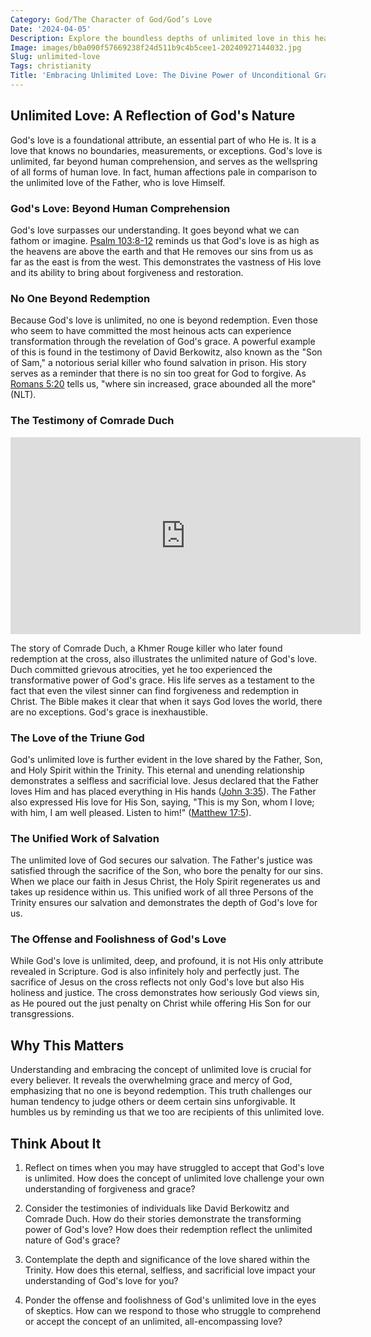 ```yaml
---
Category: God/The Character of God/God’s Love
Date: '2024-04-05'
Description: Explore the boundless depths of unlimited love in this heartwarming article, delving into the power and beauty of love without boundaries. Discover the essence of unconditional love and its transformative impact.
Image: images/b0a090f57669238f24d511b9c4b5cee1-20240927144032.jpg
Slug: unlimited-love
Tags: christianity
Title: 'Embracing Unlimited Love: The Divine Power of Unconditional Grace'
---
```


## Unlimited Love: A Reflection of God's Nature

God's love is a foundational attribute, an essential part of who He is. It is a love that knows no boundaries, measurements, or exceptions. God's love is unlimited, far beyond human comprehension, and serves as the wellspring of all forms of human love. In fact, human affections pale in comparison to the unlimited love of the Father, who is love Himself.

### God's Love: Beyond Human Comprehension

God's love surpasses our understanding. It goes beyond what we can fathom or imagine. [Psalm 103:8-12](https://www.bibleref.com/Psalm/103/Psalm-103-8.html) reminds us that God's love is as high as the heavens are above the earth and that He removes our sins from us as far as the east is from the west. This demonstrates the vastness of His love and its ability to bring about forgiveness and restoration.

### No One Beyond Redemption

Because God's love is unlimited, no one is beyond redemption. Even those who seem to have committed the most heinous acts can experience transformation through the revelation of God's grace. A powerful example of this is found in the testimony of David Berkowitz, also known as the "Son of Sam," a notorious serial killer who found salvation in prison. His story serves as a reminder that there is no sin too great for God to forgive. As [Romans 5:20](https://www.bibleref.com/Romans/5/Romans-5-20.html) tells us, "where sin increased, grace abounded all the more" (NLT).

### The Testimony of Comrade Duch


<iframe width="560" height="315" src="https://www.youtube.com/embed/5EuWBWxHs18" frameborder="0" allow="autoplay; encrypted-media" allowfullscreen></iframe>


The story of Comrade Duch, a Khmer Rouge killer who later found redemption at the cross, also illustrates the unlimited nature of God's love. Duch committed grievous atrocities, yet he too experienced the transformative power of God's grace. His life serves as a testament to the fact that even the vilest sinner can find forgiveness and redemption in Christ. The Bible makes it clear that when it says God loves the world, there are no exceptions. God's grace is inexhaustible.

### The Love of the Triune God

God's unlimited love is further evident in the love shared by the Father, Son, and Holy Spirit within the Trinity. This eternal and unending relationship demonstrates a selfless and sacrificial love. Jesus declared that the Father loves Him and has placed everything in His hands ([John 3:35](https://www.bibleref.com/John/3/John-3-35.html)). The Father also expressed His love for His Son, saying, "This is my Son, whom I love; with him, I am well pleased. Listen to him!" ([Matthew 17:5](https://www.bibleref.com/Matthew/17/Matthew-17-5.html)).

### The Unified Work of Salvation

The unlimited love of God secures our salvation. The Father's justice was satisfied through the sacrifice of the Son, who bore the penalty for our sins. When we place our faith in Jesus Christ, the Holy Spirit regenerates us and takes up residence within us. This unified work of all three Persons of the Trinity ensures our salvation and demonstrates the depth of God's love for us.

### The Offense and Foolishness of God's Love

While God's love is unlimited, deep, and profound, it is not His only attribute revealed in Scripture. God is also infinitely holy and perfectly just. The sacrifice of Jesus on the cross reflects not only God's love but also His holiness and justice. The cross demonstrates how seriously God views sin, as He poured out the just penalty on Christ while offering His Son for our transgressions.

## Why This Matters

Understanding and embracing the concept of unlimited love is crucial for every believer. It reveals the overwhelming grace and mercy of God, emphasizing that no one is beyond redemption. This truth challenges our human tendency to judge others or deem certain sins unforgivable. It humbles us by reminding us that we too are recipients of this unlimited love.

## Think About It

1. Reflect on times when you may have struggled to accept that God's love is unlimited. How does the concept of unlimited love challenge your own understanding of forgiveness and grace?

2. Consider the testimonies of individuals like David Berkowitz and Comrade Duch. How do their stories demonstrate the transforming power of God's love? How does their redemption reflect the unlimited nature of God's grace?

3. Contemplate the depth and significance of the love shared within the Trinity. How does this eternal, selfless, and sacrificial love impact your understanding of God's love for you?

4. Ponder the offense and foolishness of God's unlimited love in the eyes of skeptics. How can we respond to those who struggle to comprehend or accept the concept of an unlimited, all-encompassing love?